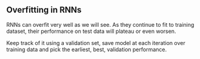 ## Overfitting in RNNs

RNNs can overfit very well as we will
see. As they continue to fit to training
dataset, their performance on test data
will plateau or even worsen.


Keep track of it using a validation set,
save model at each iteration over
training data and pick the earliest, best,
validation performance.
